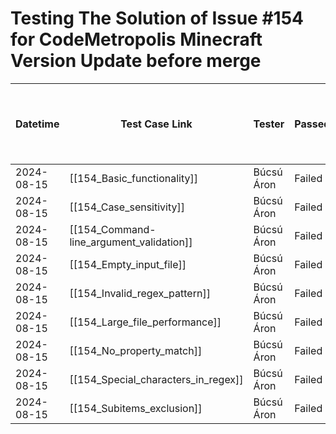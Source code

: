 # Testing The Solution of Issue #154 for CodeMetropolis Minecraft Version Update before merge

| Datetime   | Test Case Link                           | Tester            | Passed/Failed | Links to issues (if a bug is found) | Consequences (if the test case needs to be fixed) |
| ---------- | ---------------------------------------- | ----------------- | ------------- | ----------------------------------- | ------------------------------------------------- |
| 2024-08-15 | [[154_Basic_functionality]]              | Búcsú Áron | Failed        |                                     |                                                   |
| 2024-08-15 | [[154_Case_sensitivity]]                 | Búcsú Áron | Failed        |                                     |                                                   |
| 2024-08-15 | [[154_Command-line_argument_validation]] | Búcsú Áron | Failed        |                                     |                                                   |
| 2024-08-15 | [[154_Empty_input_file]]                 | Búcsú Áron | Failed        |                                     |                                                   |
| 2024-08-15 | [[154_Invalid_regex_pattern]]            | Búcsú Áron | Failed        |                                     |                                                   |
| 2024-08-15 | [[154_Large_file_performance]]           | Búcsú Áron | Failed        |                                     |                                                   |
| 2024-08-15 | [[154_No_property_match]]                | Búcsú Áron | Failed        |                                     |                                                   |
| 2024-08-15 | [[154_Special_characters_in_regex]]      | Búcsú Áron | Failed        |                                     |                                                   |
| 2024-08-15 | [[154_Subitems_exclusion]]               | Búcsú Áron | Failed        |                                     |                                                   |